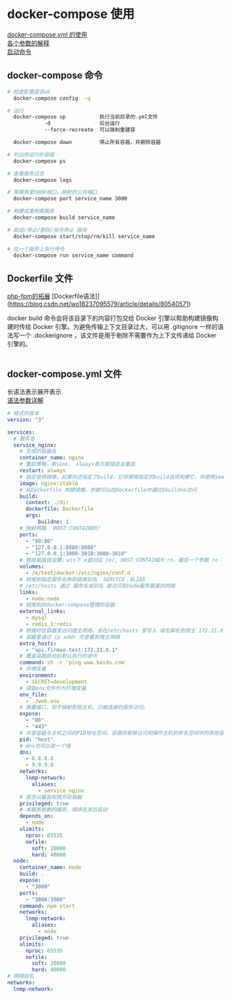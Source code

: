 # docker-compose 使用

[docker-compose.yml 的使用](https://www.jianshu.com/p/658911a8cff3)  
[各个参数的解释](https:#blog.csdn.net/qq_36148847/article/details/79427878)  
[启动命令](https://www.cnblogs.com/moxiaoan/p/9299404.html)

## docker-compose 命令

```bash
# 检查配置是否ok
  docker-compose config  -q

# 运行
  docker-compose up           执行当前目录的.yml文件
            -d                后台运行
            --force-recreate  可以强制重建容

  docker-compose down         停止所有容器，并删除容器

# 列出所运行的容器
  docker-compose ps

# 查看服务日志
  docker-compose logs

# 某服务里3000端口，映射的公共端口
  docker-compose port service_name 3000

# 构建或重构某服务
  docker-compose build service_name

# 启动/停止/删除/指令停止 服务
  docker-compose start/stop/rm/kill service_name

# 在一个服务上执行命令
  docker-compose run service_name command

```

## Dockerfile 文件

[php-fpm的拓展](https://my.oschina.net/jack088/blog/3006794)
[Dockerfile语法]](https://blog.csdn.net/wo18237095579/article/details/80540571)

 docker build 命令会将该目录下的内容打包交给 Docker 引擎以帮助构建镜像构建时传给 Docker 引擎。为避免传输上下文目录过大，可以用 .gitignore 一样的语法写一个 .dockerignore ，该文件是用于剔除不需要作为上下文传递给 Docker 引擎的。

```Dockerfile

```

## docker-compose.yml 文件

长语法表示展开表示  
[语法参数详解](https://blog.csdn.net/qq_36148847/article/details/79427878)

```yml
# 格式的版本
version: "3"

services:
  # 服务名
  service_nginx:
    # 生成的容器名
    container_name: nginx
    # 重启策略，默认no， always表示报错总会重启
    restart: always
    # 指定使用镜像，如果你还指定了build，它将使用指定的build选项构建它，并使用image指定的名字和标记对其进行标记。
    image: nginx:stable
    # 从Dockerfile 构建镜像，参数可以在Dockerfile中通过$buildno访问
    build:
      context: ./dir
      dockerfile: Dockerfile
      args:
          buildno: 1
    # 映射网路 （HOST:CONTAINER）
    ports:
      - "80:80"
      - "127.0.0.1:8080:8080"
      - "127.0.0.1:3000-3010:3000-3010"
    # 卷挂载路径设置，win下 e盘对应 /e/, HOST:CONTAINER:ro，最后一个参数 ro：只读， rw：读写
    volumes:
      - /e/test/docker:/etc/nginx/conf.d
    # 链接到指定服务名称和链接别名  SERVICE：ALIAS
    # /etc/hosts 通过 服务名或别名 能访问到node服务暴露的网络
    links:
      - node:node
    # 链接到非docker-compose管理的容器
    external_links:
      - mysql
      - redis_1:redis
    # 桥接时在容器里访问宿主网络，会在/etc/hosts 里写入 域名解析到宿主 172.21.0.1  api.firmoo.test
    # 容器里通过 ip addr 可查看到宿主网络
    extra_hosts:
      - "api.firmoo.test:172.21.0.1"
    # 覆盖容器启动后默认执行的命令
    command: sh -c 'ping www.baidu.com'
    # 环境变量
    environment:
      - SECRET=development
    # 读取env文件作为环境变量
    env_file:
      - ./web.env
    # 暴露端口，但不映射到宿主机，只被连接的服务访问。
    expose:
      - "80"
      - "443"
    # 共享容器与主机之间的PID地址空间，容器将能够访问和操作主机的命名空间中的其他容器
    pid: "host"
    # dns也可以是一个值
    dns:
      - 8.8.8.8
      - 9.9.9.9
    networks:
      lnmp-network:
        aliases:
          - service_nginx
    # 是否以最高权限开启容器
    privileged: true
    # 本服务依赖的服务，顺序在其后启动
    depends_on:
      - node
    ulimits:
      nproc: 65535
      nofile:
        soft: 20000
        hard: 40000
  node:
    container_name: node
    build: .
    expose:
      - "3000"
    ports:
      - "3000:3000"
    command: npm start
    networks:
      lnmp-network:
        aliases:
          - node
    privileged: true
    ulimits:
      nproc: 65535
      nofile:
        soft: 20000
        hard: 40000
# 网络别名
networks:
  lnmp-network:

```
